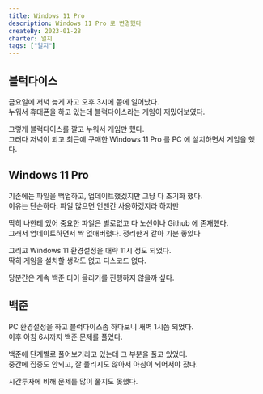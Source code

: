 ```yaml
---
title: Windows 11 Pro
description: Windows 11 Pro 로 변경했다
createBy: 2023-01-28
charter: 일지
tags: ["일지"]
---
```


## 블럭다이스

금요일에 저녁 늦게 자고 오후 3시에 쯤에 일어났다.            
누워서 휴대폰을 하고 있는데 블럭다이스라는 게임이 재밌어보였다.             

그렇게 블럭다이스를 깔고 누워서 게임만 했다.             
그러다 저녁이 되고 최근에 구매한 Windows 11 Pro 를 PC 에 설치하면서 게임을 했다.            

## Windows 11 Pro

기존에는 파일을 백업하고, 업데이트했겠지만 그냥 다 초기화 했다.                
이유는 단순하다. 파일 많으면 언젠간 사용하겠지라 하지만              

딱히 나한테 있어 중요한 파일은 별로없고 다 노션이나 Github 에 존재했다.                        
그래서 업데이트하면서 싹 없애버렸다. 정리한거 같아 기분 좋았다

그리고 Windows 11 환경설정을 대략 11시 정도 되었다.         
딱히 게임을 설치할 생각도 없고 디스코드 없다.      

당분간은 계속 백준 티어 올리기를 진행하지 않을까 싶다.

## 백준

PC 환경설정을 하고 블럭다이스좀 하다보니 새벽 1시쯤 되었다.              
이후 아침 6시까지 백준 문제를 풀었다.        

백준에 단계별로 풀어보기라고 있는데 그 부분을 풀고 있었다.                 
중간에 집중도 안되고, 잘 풀리지도 않아서 아침이 되어서야 잤다.              

시간투자에 비해 문제를 많이 풀지도 못했다.
